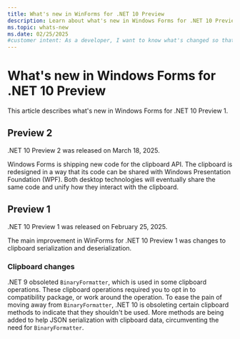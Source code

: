 ```yaml
---
title: What's new in WinForms for .NET 10 Preview
description: Learn about what's new in Windows Forms for .NET 10 Preview. New versions of Windows Forms are released yearly with .NET.
ms.topic: whats-new
ms.date: 02/25/2025
#customer intent: As a developer, I want to know what's changed so that I can remain up-to-date.
---
```


# What's new in Windows Forms for .NET 10 Preview

This article describes what's new in Windows Forms for .NET 10 Preview 1.

## Preview 2

.NET 10 Preview 2 was released on March 18, 2025.

Windows Forms is shipping new code for the clipboard API. The clipboard is redesigned in a way that its code can be shared with Windows Presentation Foundation (WPF). Both desktop technologies will eventually share the same code and unify how they interact with the clipboard.

## Preview 1

.NET 10 Preview 1 was released on February 25, 2025.

The main improvement in WinForms for .NET 10 Preview 1 was changes to clipboard serialization and deserialization.

### Clipboard changes

.NET 9 obsoleted `BinaryFormatter`, which is used in some clipboard operations. These clipboard operations required you to opt in to compatibility package, or work around the operation. To ease the pain of moving away from `BinaryFormatter`, .NET 10 is obsoleting certain clipboard methods to indicate that they shouldn't be used. More methods are being added to help JSON serialization with clipboard data, circumventing the need for `BinaryFormatter`.
